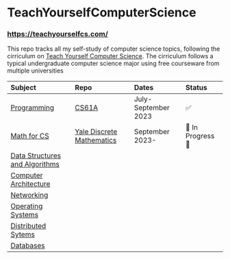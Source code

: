 # TeachYourselfComputerScience
### https://teachyourselfcs.com/

This repo tracks all my self-study of computer science topics, following the cirriculum on [Teach Yourself Computer Science](https://teachyourselfcs.com/). The cirriculum follows a typical undergraduate computer science major using free courseware from multiple universities


| Subject | Repo | Dates | Status |
|:------|:-----|:------|:------|
|[Programming](https://teachyourselfcs.com/#programming)|[CS61A](https://github.com/loc-codes/TeachYourselfComputerScience/tree/main/CS61A)|July-September 2023| ✅ |
|[Math for CS](https://teachyourselfcs.com/#math)|[Yale Discrete Mathematics](https://cims.nyu.edu/~regev/teaching/discrete_math_fall_2005/dmbook.pdf)|September 2023- |🚧 In Progress 🚧|
|[Data Structures and Algorithms](https://teachyourselfcs.com/#algorithms)| | | |
|[Computer Architecture](https://teachyourselfcs.com/#architecture)| | | |
|[Networking](https://teachyourselfcs.com/#networking) | | | |
|[Operating Systems](https://teachyourselfcs.com/#operating-systems) | | | |
|[Distributed Sytems](https://teachyourselfcs.com/#distributed-systems) | | | |
|[Databases](https://teachyourselfcs.com/#databases) | | | |


